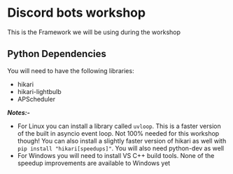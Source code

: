 # Discord bots workshop

This is the Framework we will be using during the workshop

## Python Dependencies

You will need to have the following libraries:
* hikari
* hikari-lightbulb
* APScheduler

***Notes:-***
* For Linux you can install a library called `uvloop`. This is a faster version of the built in asyncio event loop. Not 100% needed for this workshop though! You can also install a slightly faster version of hikari as well with `pip install "hikari[speedups]"`. You will also need python-dev as well
* For Windows you will need to install VS C++ build tools. None of the speedup improvements are available to Windows yet
